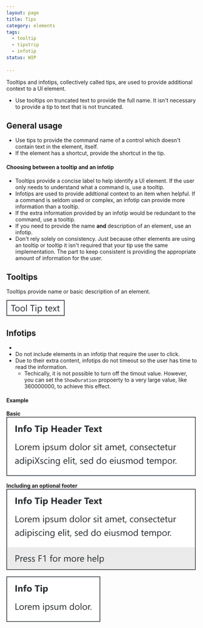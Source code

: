 ```yaml
---
layout: page
title: Tips
category: elements
tags:
  - tooltip
  - tipstrip
  - infotip
status: WIP

---
```

Tooltips and infotips, collectively called tips, are used to provide additional context to a UI element.

- Use tooltips on truncated text to provide the full name. It isn't necessary to provide a tip to text that is not truncated.

## General usage
- Use tips to provide the command name of a control which doesn't contain text in the element, itself.
- If the element has a shortcut, provide the shortcut in the tip.

#### Choosing between a tooltip and an infotip
- Tooltips provide a concise label to help identify a UI element. If the user only needs to understand what a command is, use a tooltip. 
- Infotips are used to provide addtional context to an item when helpful. If a command is seldom used or complex, an infotip can provide more information than a tooltip. 
- If the extra information provided by an infotip would be redundant to the command, use a tooltip.
- If you need to provide the name **and** description of an element, use an infotip.
- Don't rely solely on consistency. Just because other elements are using an tooltip or tooltip it isn't required that your tip use the same implementation. The part to keep consistent is providing the appropriate amount of information for the user.  




## Tooltips
Tooltips provide name or basic description of an element. 

![Alt text](../../images/elements/tips/tips-tooltip.svg)

## Infotips
- 
- Do not include elements in an infotip that require the user to click.
- Due to their extra content, infotips do not timeout so the user has time to read the information.
  - Techically, it is not possible to turn off the timout value. However, you can set the `ShowDuration` propoerty to a very large value, like 360000000, to achieve this effect.

#### Example
**Basic**  
![Alt text](../../images/elements/tips/tips-infotip.svg)

**Including an optional footer**  
![Alt text](../../images/elements/tips/tips-infotip-with-footer.svg)  


![Alt text](../../images/elements/tips/tips-infotip-minimum.svg)
